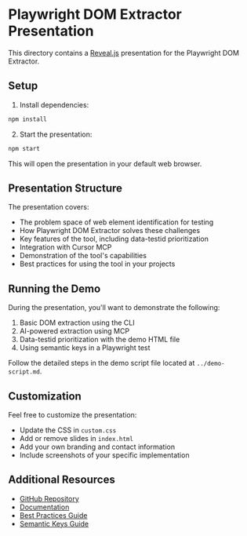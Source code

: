 # Playwright DOM Extractor Presentation

This directory contains a [Reveal.js](https://revealjs.com/) presentation for the Playwright DOM Extractor.

## Setup

1. Install dependencies:

```bash
npm install
```

2. Start the presentation:

```bash
npm start
```

This will open the presentation in your default web browser.

## Presentation Structure

The presentation covers:

- The problem space of web element identification for testing
- How Playwright DOM Extractor solves these challenges
- Key features of the tool, including data-testid prioritization
- Integration with Cursor MCP
- Demonstration of the tool's capabilities
- Best practices for using the tool in your projects

## Running the Demo

During the presentation, you'll want to demonstrate the following:

1. Basic DOM extraction using the CLI
2. AI-powered extraction using MCP
3. Data-testid prioritization with the demo HTML file
4. Using semantic keys in a Playwright test

Follow the detailed steps in the demo script file located at `../demo-script.md`.

## Customization

Feel free to customize the presentation:

- Update the CSS in `custom.css`
- Add or remove slides in `index.html`
- Add your own branding and contact information
- Include screenshots of your specific implementation

## Additional Resources

- [GitHub Repository](https://github.com/Kamenorite/playwright-dom-extractor)
- [Documentation](https://github.com/Kamenorite/playwright-dom-extractor/blob/master/README.md)
- [Best Practices Guide](https://github.com/Kamenorite/playwright-dom-extractor/blob/master/BEST-PRACTICES.md)
- [Semantic Keys Guide](https://github.com/Kamenorite/playwright-dom-extractor/blob/master/SEMANTIC-KEYS.md) 